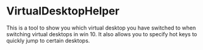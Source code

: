# VirtualDesktopHelper
This is a tool to show you which virtual desktop you have switched to when switching virtual desktops in win 10.
It also allows you to specify hot keys to quickly jump to certain desktops.